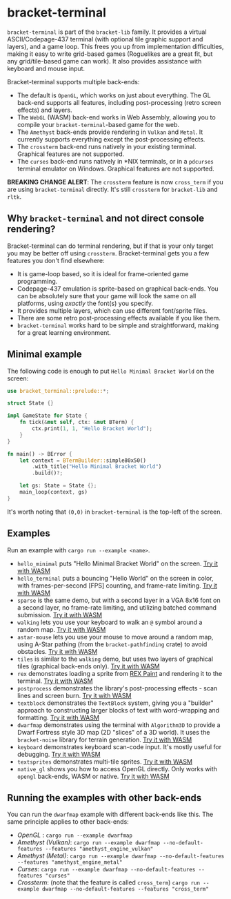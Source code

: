 # bracket-terminal

`bracket-terminal` is part of the `bracket-lib` family. It provides a virtual ASCII/Codepage-437 terminal (with optional tile graphic support and layers), and a game loop. This frees you up from implementation difficulties, making it easy to write grid-based games (Roguelikes are a great fit, but any grid/tile-based game can work). It also provides assistance with keyboard and mouse input.

Bracket-terminal supports multiple back-ends:

* The default is `OpenGL`, which works on just about everything. The GL back-end supports all features, including post-processing (retro screen effects) and layers.
* The `WebGL` (WASM) back-end works in Web Assembly, allowing you to compile your `bracket-terminal`-based game for the web.
* The `Amethyst` back-ends provide rendering in `Vulkan` and `Metal`. It currently supports everything except the post-processing effects.
* The `crossterm` back-end runs natively in your existing terminal. Graphical features are not supported.
* The `curses` back-end runs natively in *NIX terminals, or in a `pdcurses` terminal emulator on Windows. Graphical features are not supported.

**BREAKING CHANGE ALERT**: The `crossterm` feature is now `cross_term` if you are using `bracket-terminal` directly. It's still `crossterm` for `bracket-lib` and `rltk`.

## Why `bracket-terminal` and not direct console rendering?

Bracket-terminal can do terminal rendering, but if that is your only target you may be better off using `crossterm`. Bracket-terminal gets you a few features you don't find elsewhere:

* It is game-loop based, so it is ideal for frame-oriented game programming.
* Codepage-437 emulation is sprite-based on graphical back-ends. You can be absolutely sure that your game will look the same on all platforms, using *exactly* the font(s) you specify.
* It provides multiple layers, which can use different font/sprite files.
* There are some retro post-processing effects available if you like them.
* `bracket-terminal` works hard to be simple and straightforward, making for a great learning environment.

## Minimal example

The following code is enough to put `Hello Minimal Bracket World` on the screen:

```rust
use bracket_terminal::prelude::*;

struct State {}

impl GameState for State {
    fn tick(&mut self, ctx: &mut BTerm) {
        ctx.print(1, 1, "Hello Bracket World");
    }
}

fn main() -> BError {
    let context = BTermBuilder::simple80x50()
        .with_title("Hello Minimal Bracket World")
        .build()?;

    let gs: State = State {};
    main_loop(context, gs)
}
```

It's worth noting that `(0,0)` in `bracket-terminal` is the top-left of the screen.

## Examples

Run an example with `cargo run --example <name>`.

* `hello_minimal` puts "Hello Minimal Bracket World" on the screen. [Try it with WASM](https://bfnightly.bracketproductions.com/wasmtest/hello_minimal/)
* `hello_terminal` puts a bouncing "Hello World" on the screen in color, with frames-per-second [FPS] counting, and frame-rate limiting. [Try it with WASM](https://bfnightly.bracketproductions.com/wasmtest/hello_terminal/)
* `sparse` is the same demo, but with a second layer in a VGA 8x16 font on a second layer, no frame-rate limiting, and utilizing batched command submission. [Try it with WASM](https://bfnightly.bracketproductions.com/wasmtest/sparse/)
* `walking` lets you use your keyboard to walk an `@` symbol around a random map. [Try it with WASM](https://bfnightly.bracketproductions.com/wasmtest/walking/)
* `astar-mouse` lets you use your mouse to move around a random map, using A-Star pathing (from the `bracket-pathfinding` crate) to avoid obstacles. [Try it with WASM](https://bfnightly.bracketproductions.com/wasmtest/astar_mouse/)
* `tiles` is similar to the `walking` demo, but uses two layers of graphical tiles (graphical back-ends only). [Try it with WASM](https://bfnightly.bracketproductions.com/wasmtest/tiles/)
* `rex` demonstrates loading a sprite from [REX Paint](https://www.gridsagegames.com/rexpaint/) and rendering it to the terminal. [Try it with WASM](https://bfnightly.bracketproductions.com/wasmtest/rex/)
* `postprocess` demonstrates the library's post-processing effects - scan lines and screen burn. [Try it with WASM](https://bfnightly.bracketproductions.com/wasmtest/postprocess/)
* `textblock` demonstrates the `TextBlock` system, giving you a "builder" approach to constructing larger blocks of text with word-wrapping and formatting. [Try it with WASM](https://bfnightly.bracketproductions.com/wasmtest/textblock/)
* `dwarfmap` demonstrates using the terminal with `Algorithm3D` to provide a Dwarf Fortress style 3D map (2D "slices" of a 3D world). It uses the `bracket-noise` library for terrain generation. [Try it with WASM](https://bfnightly.bracketproductions.com/wasmtest/dwarfmap/)
* `keyboard` demonstrates keyboard scan-code input. It's mostly useful for debugging. [Try it with WASM](https://bfnightly.bracketproductions.com/wasmtest/keyboard/)
* `textsprites` demonstrates multi-tile sprites. [Try it with WASM](https://bfnightly.bracketproductions.com/wasmtest/textsprites/)
* `native_gl` shows you how to access OpenGL directly. Only works with `opengl` back-ends, WASM or native. [Try it with WASM](https://bfnightly.bracketproductions.com/wasmtest/native_gl/)

## Running the examples with other back-ends

You can run the `dwarfmap` example with different back-ends like this. The same principle applies to other back-ends:

* *OpenGL* : `cargo run --example dwarfmap`
* *Amethyst (Vulkan)*: `cargo run --example dwarfmap --no-default-features --features "amethyst_engine_vulkan"`
* *Amethyst (Metal)*: `cargo run --example dwarfmap --no-default-features --features "amethyst_engine_metal"`
* *Curses*: `cargo run --example dwarfmap --no-default-features --features "curses"`
* *Crossterm*: (note that the feature is called `cross_term`) `cargo run --example dwarfmap --no-default-features --features "cross_term"`
